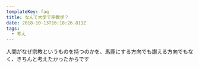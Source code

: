 ```yaml
---
templateKey: faq
title: なんで大学で宗教学？
date: 2018-10-13T16:18:26.811Z
tags:
  - 考え
---
```

人間がなぜ宗教というものを持つのかを、馬鹿にする方向でも讃える方向でもなく、きちんと考えたかったからです
